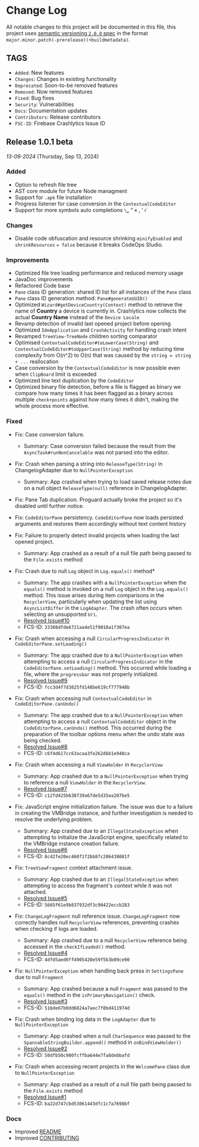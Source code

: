 Change Log
==========

All notable changes to this project will be documented in this file, this project uses [semantic versioning `2.0.0` spec](https://semver.org/spec/v2.0.0.html) in the format `major.minor.patch(-prerelease)(+buildmetadata)`.

## TAGS

- `Added`: New features
- `Changes`: Changes in existing functionality
- `Deprecated`: Soon-to-be removed features
- `Removed`: Now removed features
- `Fixed`: Bug fixes
- `Security`: Vulnerabilities
- `Docs`: Documentation updates
- `Contributors`: Release contributors
- `FSC-ID`: Firebase Crashlytics Issue ID

Release 1.0.1 beta
----------------------

_13-09-2024_ (Thursday, Sep 13, 2024)

### Added

* Option to refresh file tree
* AST core module for future Node managment
* Support for `.apk` file installation 
* Progress listener for case conversion in the `ContextualCodeEditor`
* Support for more symbols auto completions `\`„ “ « ‚ ‘ ‹\`

### Changes

* Disable code obfuscation and resource shrinking `minifyEnabled` and `shrinkResources` `= false` because it breaks CodeOps Studio.

### Improvements

 * Optimized file tree loading performance and reduced memory usage
 * JavaDoc improvements
 * Refactored Code base
 * `Pane` class ID generation: shared ID list for all instances of the `Pane` class
 * `Pane` class ID generation method: `Pane#generateUUID()`
 * Optimized `Wizard#getDeviceCountry(Context)` method to retrieve the name of **Country** a device is currently in. Crashlytics now collects the actual **Country Name** instead of the `Device Locale`
 * Revamp detection of invalid last opened project before opening
 * Optimized `IdeApplication` and `CrashActivity` for handling crash intent
 * Revamped `TreeView-TreeNode` children sorting comparator
 * Optimised `ContextualCodeEditor#toLowerCase(String)` and `ContextualCodeEditor#toUpperCase(String)` method by reducing time complexity from O(n^2) to O(n) that was caused by the `string = string + ...` reallocation
 * Case conversion by the `ContextualCodeEditor` is now possible even when `ClipBoard` limit is exceeded
 * Optimized line text duplication by the `CodeEditor`
 * Optimized binary file detection, before a file is flagged as binary we compare how many times it has been flagged as a binary across multiple `check+points` against how many times it didn't, making the whole process more effective.
 
### Fixed

* Fix: Case conversion failure.
    - Summary: Case conversion failed because the result from the `AsyncTask#runNonCancelable` was not parsed into the editor.
    
* Fix: Crash when parsing a string into `ReleaseType(String)` in ChangelogAdapter due to `NullPointerException`
    - Summary: App crashed when trying to load saved release notes due on a null object `ReleaseType(null)` reference in ChangelogAdapter.
    
* Fix: Pane Tab duplication. Proguard actually broke the project so it's disabled until further notice.
    
* Fix: `CodeEditorPane` persistency. `CodeEditorPane` now loads persisted arguments and restores them accordingly without text content history
    
* Fix: Failure to properly detect invalid projects when loading the last opened project.
    - Summary: App crashed as a result of a null file path being passed to the `File.exists` method 
    
* Fix: Crash due to null `Log` object in `Log.equals()` method*
    - Summary: The app crashes with a `NullPointerException` when the `equals()` method is invoked on a null `Log` object in the `Log.equals()` method. This issue arises during item comparisons in the `RecyclerView`, particularly when updating the list using `AsyncListDiffer` in the `LogAdapter`. The crash often occurs when selecting an unsupported `Uri`.
    - [Resolved Issue#10](https://github.com/euptron/CodeOps-Studio/issues/10)
    - FCS-ID: `33308dfde6721aa4e51f9010a1f307ea`
    
* Fix: Crash when accessing a null `CircularProgressIndicator` in `CodeEditorPane.setLoading()`
    - Summary: The app crashed due to a `NullPointerException` when attempting to access a null `CircularProgressIndicator` in the `CodeEditorPane.setLoading()` method. This occurred while loading a file, where the `progressbar` was not properly initialized.
    - [Resolved Issue#9](https://github.com/euptron/CodeOps-Studio/issues/9)
    - FCS-ID: `fcc3d4f7d3825fd148be619cf777948b`
    
* Fix: Crash when accessing null `ContextualCodeEditor` in `CodeEditorPane.canUndo()`  
    - Summary: The app crashed due to a `NullPointerException` when attempting to access a null `ContextualCodeEditor` object in the `CodeEditorPane.canUndo()` method. This occurred during the preparation of the toolbar options menu when the undo state was being checked.
    - [Resolved Issue#8](https://github.com/euptron/CodeOps-Studio/issues/8)
    - FCS-ID: `c6f4d617cc63acaa3fe262dbb1e948ca`
    
* Fix: Crash when accessing a null `ViewHolder` in `RecyclerView`  
    - Summary: App crashed due to a `NullPointerException` when trying to reference a null `ViewHolder` in the `RecyclerView`.
    - [Resolved Issue#7](https://github.com/euptron/CodeOps-Studio/issues/7)
    - FCS-ID: `c12fd425b630739a67de5d35ea207be5`
    
* Fix: JavaScript engine initialization failure. The issue was due to a failure in creating the VMBridge instance, and further investigation is needed to resolve the underlying problem.
    - Summary: App crashed due to an `IllegalStateException` when attempting to initialize the JavaScript engine, specifically related to the VMBridge instance creation failure.
    - [Resolved Issue#6](https://github.com/euptron/CodeOps-Studio/issues/6)
    - FCS-ID: `8c42fe20ec460f1f2bb87c206438081f`
    
* Fix: `TreeViewFragment` context attachment issue.
    - Summary: App crashed due to an `IllegalStateException` when attempting to access the fragment's context while it was not attached.
    - [Resolved Issue#5](https://github.com/euptron/CodeOps-Studio/issues/5)
    - FCS-ID: `5665f61e9b837932df3c90422eccb283`
    
* Fix: `ChangeLogFragment` null reference issue. `ChangeLogFragment` now correctly handles null `RecyclerView` references, preventing crashes when checking if logs are loaded.
    - Summary: App crashed due to a null `RecyclerView` reference being accessed in the `checkIfLoaded()` method.
    - [Resolved Issue#4](https://github.com/euptron/CodeOps-Studio/issues/4)
    - FCS-ID: `4dfd5aed0ff4905420e59f5b3b09ce90`
    
* Fix: `NullPointerException` when handling back press in `SettingsPane` due to null `Fragment`
    - Summary: App crashed because a null `Fragment` was passed to the `equals()` method in the `isPrimaryNavigation()` check.
    - [Resolved Issue#3](https://github.com/euptron/CodeOps-Studio/issues/3)
    - FCS-ID: `516de67b0dd6824a7aec7f8bd411974d`
    
* Fix: Crash when binding log data in the `LogAdapter` due to `NullPointerException`
    - Summary: App crashed when a null `CharSequence` was passed to the `SpannableStringBuilder.append()` method in `onBindViewHolder()`
    - [Resolved Issue#2](https://github.com/euptron/CodeOps-Studio/issues/2)
    - FCS-ID: `50dfb50c980fcffba644e7fa8debbafd`
    
* Fix: Crash when accessing recent projects in the `WelcomePane` class due to `NullPointerException`
    - Summary: App crashed as a result of a null file path being passed to the `File.exists` method 
    - [Resolved Issue#1](https://github.com/euptron/CodeOps-Studio/issues/1)
    - FCS-ID: `ba22d747cbd53061443dfc1c7a7698bf`

### Docs

* Improved [README](./README.md)
* Improved [CONTRIBUTING](./CONTRIBUTING.md)